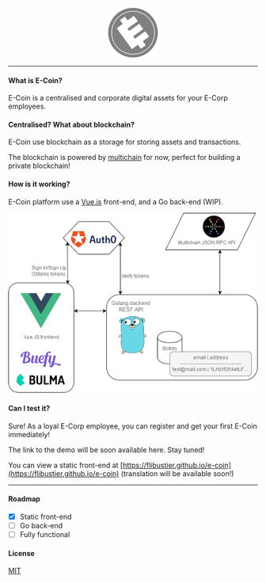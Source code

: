 <p align="center">
    <a href="https://e-coin.jonathan.pl/" target="_blank">
        <img width="100" src="./resources/ecoin-dark.png" alt="E-Coin">
    </a>
</p>

---

#### What is E-Coin?

E-Coin is a centralised and corporate digital assets for your E-Corp employees.

#### Centralised? What about blockchain?

E-Coin use blockchain as a storage for storing assets and transactions.

The blockchain is powered by [multichain](https://github.com/MultiChain/multichain)
for now, perfect for building a private blockchain!

#### How is it working?

E-Coin platform use a [Vue.js](https://github.com/vuejs/vue) front-end, and a Go
back-end (WIP).

![E-Coin architecture](./resources/e-coin-archi.png)

#### Can I test it?

Sure! As a loyal E-Corp employee, you can register and get your first E-Coin
immediately!

The link to the demo will be soon available here. Stay tuned!

You can view a static front-end at
[https://flibustier.github.io/e-coin](https://flibustier.github.io/e-coin)
(translation will be available soon!)

---

#### Roadmap

- [x] Static front-end
- [ ] Go back-end 
- [ ] Fully functional

#### License

[MIT](http://opensource.org/licenses/MIT)
